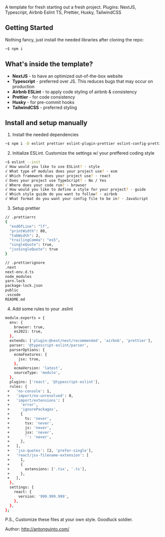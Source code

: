 A template for fresh starting out a fresh project. Plugins: NextJS, Typescript, Airbnb Eslint TS, Prettier, Husky, TailwindCSS

## Getting Started

Nothing fancy, just install the needed libraries after cloning the repo:

```bash
~$ npm i
```

## What's inside the template?

- **NextJS** - to have an optimized out-of-the-box website
- **Typescript** - preferred over JS. This reduces bugs that may occur on production
- **Airbnb ESLint** - to apply code styling of airbnb & consistency
- **Prettier** - for code consistency
- **Husky** - for pre-commit hooks
- **TailwindCSS** - preferred styling

## Install and setup manually

1) Install the needed dependencies
```bash
~$ npm i -D eslint prettier eslint-plugin-prettier eslint-config-prettier
```
2) Initialize ESLint. Customize the settings w/ your preffered coding style
```bash
~$ eslint --init
√ How would you like to use ESLint? · style       
√ What type of modules does your project use? · esm
√ Which framework does your project use? · react
√ Does your project use TypeScript? · No / Yes
√ Where does your code run? · browser
√ How would you like to define a style for your project? · guide
√ Which style guide do you want to follow? · airbnb      
√ What format do you want your config file to be in? · JavaScript
```
3) Setup prettier
```bash
// .prettierrc
{
  "endOfLine": "lf",
  "printWidth": 80,
  "tabWidth": 2,
  "trailingComma": "es5",
  "singleQuote": true,
  "jsxSingleQuote": true
}

// .prettierignore
.next
next-env.d.ts
node_modules
yarn.lock
package-lock.json
public
.vscode
README.md
```
4) Add some rules to your .eslint
```bash
module.exports = {
  env: {
    browser: true,
    es2021: true,
  },
  extends: ['plugin:@next/next/recommended', 'airbnb', 'prettier'],
  parser: '@typescript-eslint/parser',
  parserOptions: {
    ecmaFeatures: {
      jsx: true,
    },
    ecmaVersion: 'latest',
    sourceType: 'module',
  },
  plugins: ['react', '@typescript-eslint'],
  rules: {
 +   'no-console': 1,
 +   'import/no-unresolved': 0,
 +   'import/extensions': [
 +     'error',
 +     'ignorePackages',
 +     {
 +       ts: 'never',
 +       tsx: 'never',
 +       js: 'never',
 +       jsx: 'never',
 +       '': 'never',
 +     },
 +   ],
 +   'jsx-quotes': [2, 'prefer-single'],
 +   'react/jsx-filename-extension': [
 +     1,
 +     {
 +       extensions: ['.tsx', '.ts'],
 +     },
 +   ],
  },
  settings: {
    react: {
      version: '999.999.999',
    },
  },
};
```

P.S.,
Customize these files at your own style. Goodluck soldier.

Author: http://antonguinto.com/
